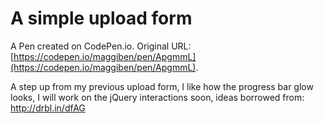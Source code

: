 # A simple upload form

A Pen created on CodePen.io. Original URL: [https://codepen.io/maggiben/pen/ApgmmL](https://codepen.io/maggiben/pen/ApgmmL).

A step up from my previous upload form, I like how the progress bar glow looks, I will work on the jQuery interactions soon, ideas borrowed from: http://drbl.in/dfAG